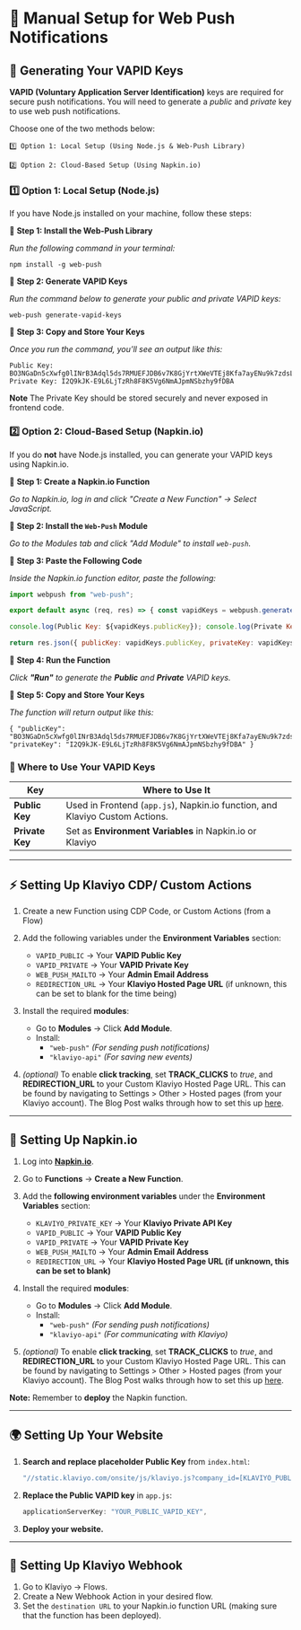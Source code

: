 # 📖 **Manual Setup for Web Push Notifications**

## 🔑 Generating Your VAPID Keys

**VAPID (Voluntary Application Server Identification)** keys are required for secure push notifications. You will need to generate a _public_ and _private_ key to use web push notifications.

Choose one of the two methods below:

    1️⃣ Option 1: Local Setup (Using Node.js & Web-Push Library)

    2️⃣ Option 2: Cloud-Based Setup (Using Napkin.io)

### 1️⃣ Option 1: Local Setup (Node.js)

If you have Node.js installed on your machine, follow these steps:

🔹 **Step 1: Install the Web-Push Library**

_Run the following command in your terminal:_

`npm install -g web-push`

🔹 **Step 2: Generate VAPID Keys**

_Run the command below to generate your public and private VAPID keys:_

`web-push generate-vapid-keys`

🔹 **Step 3: Copy and Store Your Keys**

_Once you run the command, you’ll see an output like this:_

```
Public Key: BO3NGaDn5cXwfg0lINrB3Adql5ds7RMUEFJDB6v7K8GjYrtXWeVTEj8Kfa7ayENu9k7zdsLNz3iBYHMeRlyBHD4
Private Key: I2Q9kJK-E9L6LjTzRh8F8K5Vg6NmAJpmNSbzhy9fDBA
```

**Note** The Private Key should be stored securely and never exposed in frontend code.

### 2️⃣ Option 2: Cloud-Based Setup (Napkin.io)

If you do **not** have Node.js installed, you can generate your VAPID keys using Napkin.io.

🔹 **Step 1: Create a Napkin.io Function**

_Go to Napkin.io, log in and click "Create a New Function" → Select JavaScript._

🔹 **Step 2: Install the `Web-Push` Module**

_Go to the Modules tab and click "Add Module" to install `web-push`._

🔹 **Step 3: Paste the Following Code**

_Inside the Napkin.io function editor, paste the following:_

```js
import webpush from "web-push";

export default async (req, res) => { const vapidKeys = webpush.generateVAPIDKeys();

console.log(Public Key: ${vapidKeys.publicKey}); console.log(Private Key: ${vapidKeys.privateKey});

return res.json({ publicKey: vapidKeys.publicKey, privateKey: vapidKeys.privateKey, }); };
```

🔹 **Step 4: Run the Function**

_Click **"Run"** to generate the **Public** and **Private** VAPID keys._

🔹 **Step 5: Copy and Store Your Keys**

_The function will return output like this:_

```
{ "publicKey": "BO3NGaDn5cXwfg0lINrB3Adql5ds7RMUEFJDB6v7K8GjYrtXWeVTEj8Kfa7ayENu9k7zdsLNz3iBYHMeRlyBHD4", "privateKey": "I2Q9kJK-E9L6LjTzRh8F8K5Vg6NmAJpmNSbzhy9fDBA" }
```

### 📌 Where to Use Your VAPID Keys

| **Key**         | **Where to Use It**                                                          |
| --------------- | ---------------------------------------------------------------------------- |
| **Public Key**  | Used in Frontend (`app.js`), Napkin.io function, and Klaviyo Custom Actions. |
| **Private Key** | Set as **Environment Variables** in Napkin.io or Klaviyo                     |

---

## ⚡ Setting Up Klaviyo CDP/ Custom Actions

1. Create a new Function using CDP Code, or Custom Actions (from a Flow)

2. Add the following variables under the **Environment Variables** section:

   - `VAPID_PUBLIC` → Your **VAPID Public Key**
   - `VAPID_PRIVATE` → Your **VAPID Private Key**
   - `WEB_PUSH_MAILTO` → Your **Admin Email Address**
   - `REDIRECTION_URL` → Your **Klaviyo Hosted Page URL** (if unknown, this can be set to blank for the time being)

3. Install the required **modules**:

   - Go to **Modules** → Click **Add Module**.
   - Install:
     - `"web-push"` _(For sending push notifications)_
     - `"klaviyo-api"` _(For saving new events)_

4. _(optional)_ To enable **click tracking**, set **TRACK_CLICKS** to _true_, and **REDIRECTION_URL** to your Custom Klaviyo Hosted Page URL. This can be found by navigating to Settings > Other > Hosted pages (from your Klaviyo account). The Blog Post walks through how to set this up [here](https://medium.com/klaviyo-developers/solution-recipe-25-how-to-trigger-web-push-notifications-through-klaviyo-14a8361eb9f4).

---

## 🚀 Setting Up Napkin.io

1. Log into **[Napkin.io](https://www.napkin.io/)**.
2. Go to **Functions** → **Create a New Function**.
3. Add the **following environment variables** under the **Environment Variables** section:

   - `KLAVIYO_PRIVATE_KEY` → Your **Klaviyo Private API Key**
   - `VAPID_PUBLIC` → Your **VAPID Public Key**
   - `VAPID_PRIVATE` → Your **VAPID Private Key**
   - `WEB_PUSH_MAILTO` → Your **Admin Email Address**
   - `REDIRECTION_URL` → Your **Klaviyo Hosted Page URL (if unknown, this can be set to blank)**

4. Install the required **modules**:

   - Go to **Modules** → Click **Add Module**.
   - Install:
     - `"web-push"` _(For sending push notifications)_
     - `"klaviyo-api"` _(For communicating with Klaviyo)_

5. _(optional)_ To enable **click tracking**, set **TRACK_CLICKS** to _true_, and **REDIRECTION_URL** to your Custom Klaviyo Hosted Page URL. This can be found by navigating to Settings > Other > Hosted pages (from your Klaviyo account). The Blog Post walks through how to set this up [here](https://medium.com/klaviyo-developers/solution-recipe-25-how-to-trigger-web-push-notifications-through-klaviyo-14a8361eb9f4).

**Note:** Remember to **deploy** the Napkin function.

---

## 🌍 Setting Up Your Website

1. **Search and replace placeholder Public Key** from `index.html`:
   ```js
   "//static.klaviyo.com/onsite/js/klaviyo.js?company_id=[KLAVIYO_PUBLIC_KEY]";
   ```
2. **Replace the Public VAPID key** in `app.js`:
   ```js
   applicationServerKey: "YOUR_PUBLIC_VAPID_KEY",
   ```
3. **Deploy your website.**

---

## 📡 Setting Up Klaviyo Webhook

1. Go to Klaviyo → Flows.
2. Create a New Webhook Action in your desired flow.
3. Set the `destination URL` to your Napkin.io function URL (making sure that the function has been deployed).
